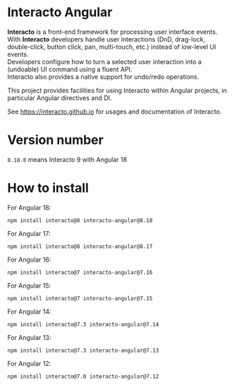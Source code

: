 # Interacto Angular

**Interacto** is a front-end framework for processing user interface events.<br/>
With **Interacto** developers handle user interactions (DnD, drag-lock, double-click, button click, pan, multi-touch, etc.) instead of low-level UI events.<br/>
Developers configure how to turn a selected user interaction into a (undoable) UI command using a fluent API.<br/>
Interacto also provides a native support for undo/redo operations.

This project provides facilities for using Interacto within Angular projects, in particular Angular directives and DI.


See https://interacto.github.io for usages and documentation of Interacto.


# Version number

`8.18.0` means Interacto 9 with Angular 18


# How to install

For Angular 18:

```
npm install interacto@8 interacto-angular@8.18
```

For Angular 17:

```
npm install interacto@8 interacto-angular@8.17
```

For Angular 16:

```
npm install interacto@7 interacto-angular@7.16
```


For Angular 15:

```
npm install interacto@7 interacto-angular@7.15
```

For Angular 14:

```
npm install interacto@7.3 interacto-angular@7.14
```


For Angular 13:

```
npm install interacto@7.3 interacto-angular@7.13
```

For Angular 12:

```
npm install interacto@7.0 interacto-angular@7.12
```
